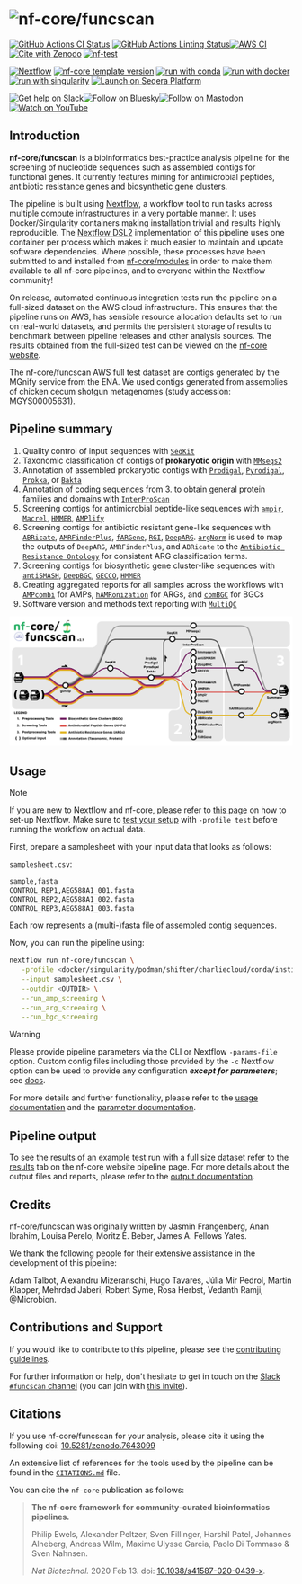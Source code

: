 <h1>
  <picture>
    <source media="(prefers-color-scheme: dark)" srcset="docs/images/nf-core-funcscan_logo_flat_dark.png">
    <img alt="nf-core/funcscan" src="nf-core-funcscan_logo_flat_light.png">
  </picture>
</h1>

[![GitHub Actions CI Status](https://github.com/nf-core/funcscan/actions/workflows/ci.yml/badge.svg)](https://github.com/nf-core/funcscan/actions/workflows/ci.yml)
[![GitHub Actions Linting Status](https://github.com/nf-core/funcscan/actions/workflows/linting.yml/badge.svg)](https://github.com/nf-core/funcscan/actions/workflows/linting.yml)[![AWS CI](https://img.shields.io/badge/CI%20tests-full%20size-FF9900?labelColor=000000&logo=Amazon%20AWS)](https://nf-co.re/funcscan/results)[![Cite with Zenodo](http://img.shields.io/badge/DOI-10.5281/zenodo.7643099-1073c8?labelColor=000000)](https://doi.org/10.5281/zenodo.7643099)
[![nf-test](https://img.shields.io/badge/unit_tests-nf--test-337ab7.svg)](https://www.nf-test.com)

[![Nextflow](https://img.shields.io/badge/version-%E2%89%A524.04.2-green?style=flat&logo=nextflow&logoColor=white&color=%230DC09D&link=https%3A%2F%2Fnextflow.io)](https://www.nextflow.io/)
[![nf-core template version](https://img.shields.io/badge/nf--core_template-3.3.1-green?style=flat&logo=nfcore&logoColor=white&color=%2324B064&link=https%3A%2F%2Fnf-co.re)](https://github.com/nf-core/tools/releases/tag/3.3.1)
[![run with conda](http://img.shields.io/badge/run%20with-conda-3EB049?labelColor=000000&logo=anaconda)](https://docs.conda.io/en/latest/)
[![run with docker](https://img.shields.io/badge/run%20with-docker-0db7ed?labelColor=000000&logo=docker)](https://www.docker.com/)
[![run with singularity](https://img.shields.io/badge/run%20with-singularity-1d355c.svg?labelColor=000000)](https://sylabs.io/docs/)
[![Launch on Seqera Platform](https://img.shields.io/badge/Launch%20%F0%9F%9A%80-Seqera%20Platform-%234256e7)](https://cloud.seqera.io/launch?pipeline=https://github.com/nf-core/funcscan)

[![Get help on Slack](http://img.shields.io/badge/slack-nf--core%20%23funcscan-4A154B?labelColor=000000&logo=slack)](https://nfcore.slack.com/channels/funcscan)[![Follow on Bluesky](https://img.shields.io/badge/bluesky-%40nf__core-1185fe?labelColor=000000&logo=bluesky)](https://bsky.app/profile/nf-co.re)[![Follow on Mastodon](https://img.shields.io/badge/mastodon-nf__core-6364ff?labelColor=FFFFFF&logo=mastodon)](https://mstdn.science/@nf_core)[![Watch on YouTube](http://img.shields.io/badge/youtube-nf--core-FF0000?labelColor=000000&logo=youtube)](https://www.youtube.com/c/nf-core)

## Introduction

**nf-core/funcscan** is a bioinformatics best-practice analysis pipeline for the screening of nucleotide sequences such as assembled contigs for functional genes. It currently features mining for antimicrobial peptides, antibiotic resistance genes and biosynthetic gene clusters.

The pipeline is built using [Nextflow](https://www.nextflow.io), a workflow tool to run tasks across multiple compute infrastructures in a very portable manner. It uses Docker/Singularity containers making installation trivial and results highly reproducible. The [Nextflow DSL2](https://www.nextflow.io/docs/latest/dsl2.html) implementation of this pipeline uses one container per process which makes it much easier to maintain and update software dependencies. Where possible, these processes have been submitted to and installed from [nf-core/modules](https://github.com/nf-core/modules) in order to make them available to all nf-core pipelines, and to everyone within the Nextflow community!

On release, automated continuous integration tests run the pipeline on a full-sized dataset on the AWS cloud infrastructure. This ensures that the pipeline runs on AWS, has sensible resource allocation defaults set to run on real-world datasets, and permits the persistent storage of results to benchmark between pipeline releases and other analysis sources. The results obtained from the full-sized test can be viewed on the [nf-core website](https://nf-co.re/funcscan/results).

The nf-core/funcscan AWS full test dataset are contigs generated by the MGnify service from the ENA. We used contigs generated from assemblies of chicken cecum shotgun metagenomes (study accession: MGYS00005631).

## Pipeline summary

1. Quality control of input sequences with [`SeqKit`](https://bioinf.shenwei.me/seqkit/)
2. Taxonomic classification of contigs of **prokaryotic origin** with [`MMseqs2`](https://github.com/soedinglab/MMseqs2)
3. Annotation of assembled prokaryotic contigs with [`Prodigal`](https://github.com/hyattpd/Prodigal), [`Pyrodigal`](https://github.com/althonos/pyrodigal), [`Prokka`](https://github.com/tseemann/prokka), or [`Bakta`](https://github.com/oschwengers/bakta)
4. Annotation of coding sequences from 3. to obtain general protein families and domains with [`InterProScan`](https://github.com/ebi-pf-team/interproscan)
5. Screening contigs for antimicrobial peptide-like sequences with [`ampir`](https://cran.r-project.org/web/packages/ampir/index.html), [`Macrel`](https://github.com/BigDataBiology/macrel), [`HMMER`](http://hmmer.org/), [`AMPlify`](https://github.com/bcgsc/AMPlify)
6. Screening contigs for antibiotic resistant gene-like sequences with [`ABRicate`](https://github.com/tseemann/abricate), [`AMRFinderPlus`](https://github.com/ncbi/amr), [`fARGene`](https://github.com/fannyhb/fargene), [`RGI`](https://card.mcmaster.ca/analyze/rgi), [`DeepARG`](https://bench.cs.vt.edu/deeparg). [`argNorm`](https://github.com/BigDataBiology/argNorm) is used to map the outputs of `DeepARG`, `AMRFinderPlus`, and `ABRicate` to the [`Antibiotic Resistance Ontology`](https://www.ebi.ac.uk/ols4/ontologies/aro) for consistent ARG classification terms.
7. Screening contigs for biosynthetic gene cluster-like sequences with [`antiSMASH`](https://antismash.secondarymetabolites.org), [`DeepBGC`](https://github.com/Merck/deepbgc), [`GECCO`](https://gecco.embl.de/), [`HMMER`](http://hmmer.org/)
8. Creating aggregated reports for all samples across the workflows with [`AMPcombi`](https://github.com/Darcy220606/AMPcombi) for AMPs, [`hAMRonization`](https://github.com/pha4ge/hAMRonization) for ARGs, and [`comBGC`](https://raw.githubusercontent.com/nf-core/funcscan/master/bin/comBGC.py) for BGCs
9. Software version and methods text reporting with [`MultiQC`](http://multiqc.info/)

![funcscan metro workflow](docs/images/funcscan_metro_workflow.png)

## Usage

> [!NOTE]
> If you are new to Nextflow and nf-core, please refer to [this page](https://nf-co.re/docs/usage/installation) on how to set-up Nextflow. Make sure to [test your setup](https://nf-co.re/docs/usage/introduction#how-to-run-a-pipeline) with `-profile test` before running the workflow on actual data.

First, prepare a samplesheet with your input data that looks as follows:

`samplesheet.csv`:

```csv
sample,fasta
CONTROL_REP1,AEG588A1_001.fasta
CONTROL_REP2,AEG588A1_002.fasta
CONTROL_REP3,AEG588A1_003.fasta
```

Each row represents a (multi-)fasta file of assembled contig sequences.

Now, you can run the pipeline using:

```bash
nextflow run nf-core/funcscan \
   -profile <docker/singularity/podman/shifter/charliecloud/conda/institute> \
   --input samplesheet.csv \
   --outdir <OUTDIR> \
   --run_amp_screening \
   --run_arg_screening \
   --run_bgc_screening
```

> [!WARNING]
> Please provide pipeline parameters via the CLI or Nextflow `-params-file` option. Custom config files including those provided by the `-c` Nextflow option can be used to provide any configuration _**except for parameters**_; see [docs](https://nf-co.re/docs/usage/getting_started/configuration#custom-configuration-files).

For more details and further functionality, please refer to the [usage documentation](https://nf-co.re/funcscan/usage) and the [parameter documentation](https://nf-co.re/funcscan/parameters).

## Pipeline output

To see the results of an example test run with a full size dataset refer to the [results](https://nf-co.re/funcscan/results) tab on the nf-core website pipeline page.
For more details about the output files and reports, please refer to the
[output documentation](https://nf-co.re/funcscan/output).

## Credits

nf-core/funcscan was originally written by Jasmin Frangenberg, Anan Ibrahim, Louisa Perelo, Moritz E. Beber, James A. Fellows Yates.

We thank the following people for their extensive assistance in the development of this pipeline:

Adam Talbot, Alexandru Mizeranschi, Hugo Tavares, Júlia Mir Pedrol, Martin Klapper, Mehrdad Jaberi, Robert Syme, Rosa Herbst, Vedanth Ramji, @Microbion.

## Contributions and Support

If you would like to contribute to this pipeline, please see the [contributing guidelines](.github/CONTRIBUTING.md).

For further information or help, don't hesitate to get in touch on the [Slack `#funcscan` channel](https://nfcore.slack.com/channels/funcscan) (you can join with [this invite](https://nf-co.re/join/slack)).

## Citations

If you use nf-core/funcscan for your analysis, please cite it using the following doi: [10.5281/zenodo.7643099](https://doi.org/10.5281/zenodo.7643099)

An extensive list of references for the tools used by the pipeline can be found in the [`CITATIONS.md`](CITATIONS.md) file.

You can cite the `nf-core` publication as follows:

> **The nf-core framework for community-curated bioinformatics pipelines.**
>
> Philip Ewels, Alexander Peltzer, Sven Fillinger, Harshil Patel, Johannes Alneberg, Andreas Wilm, Maxime Ulysse Garcia, Paolo Di Tommaso & Sven Nahnsen.
>
> _Nat Biotechnol._ 2020 Feb 13. doi: [10.1038/s41587-020-0439-x](https://dx.doi.org/10.1038/s41587-020-0439-x).
